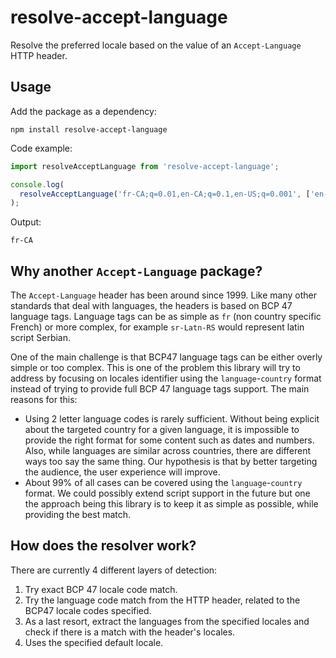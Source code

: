 # resolve-accept-language

Resolve the preferred locale based on the value of an `Accept-Language` HTTP header.

## Usage

Add the package as a dependency:

```
npm install resolve-accept-language
```

Code example:

```ts
import resolveAcceptLanguage from 'resolve-accept-language';

console.log(
  resolveAcceptLanguage('fr-CA;q=0.01,en-CA;q=0.1,en-US;q=0.001', ['en-US', 'fr-CA'], 'en-US')
);
```

Output:

```
fr-CA
```

## Why another `Accept-Language` package?

The `Accept-Language` header has been around since 1999. Like many other standards that deal with languages, the headers is based
on BCP 47 language tags. Language tags can be as simple as `fr` (non country specific French) or more complex, for example
`sr-Latn-RS` would represent latin script Serbian.

One of the main challenge is that BCP47 language tags can be either overly simple or too complex. This is one of the problem this
library will try to address by focusing on locales identifier using the `language`-`country` format instead of trying to provide
full BCP 47 language tags support. The main reasons for this:

- Using 2 letter language codes is rarely sufficient. Without being explicit about the targeted country for a given language, it is
  impossible to provide the right format for some content such as dates and numbers. Also, while languages are similar across countries,
  there are different ways too say the same thing. Our hypothesis is that by better targeting the audience, the user experience will
  improve.
- About 99% of all cases can be covered using the `language`-`country` format. We could possibly extend script support in the future
  but one the approach being this library is to keep it as simple as possible, while providing the best match.

## How does the resolver work?

There are currently 4 different layers of detection:

1. Try exact BCP 47 locale code match.
2. Try the language code match from the HTTP header, related to the BCP47 locale codes specified.
3. As a last resort, extract the languages from the specified locales and check if there is a match with the header's locales.
4. Uses the specified default locale.
